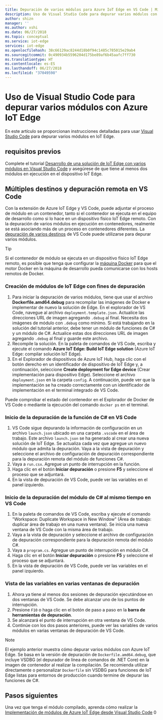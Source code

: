 ```yaml
---
title: Depuración de varios módulos para Azure IoT Edge en VS Code | Microsoft Docs
description: Uso de Visual Studio Code para depurar varios módulos con Azure IoT Edge
author: shizn
manager: ''
ms.author: xshi
ms.date: 06/27/2018
ms.topic: conceptual
ms.service: iot-edge
services: iot-edge
ms.openlocfilehash: 38c66129ac8244d18b0f94c1485c785015e29ab4
ms.sourcegitcommit: 0c490934b5596204d175be89af6b45aafc7ff730
ms.translationtype: HT
ms.contentlocale: es-ES
ms.lasthandoff: 06/27/2018
ms.locfileid: "37049598"
---
```

# <a name="use-visual-studio-code-to-debug-multiple-modules-with-azure-iot-edge"></a>Uso de Visual Studio Code para depurar varios módulos con Azure IoT Edge
En este artículo se proporcionan instrucciones detalladas para usar [Visual Studio Code](https://code.visualstudio.com/) para depurar varios módulos en IoT Edge.

## <a name="prerequisites"></a>requisitos previos
Complete el tutorial [Desarrollo de una solución de IoT Edge con varios módulos en Visual Studio Code](tutorial-multiple-modules-in-vscode.md) y asegúrese de que tiene al menos dos módulos en ejecución en el dispositivo IoT Edge.

## <a name="multi-target-and-remote-debugging-in-vs-code"></a>Múltiples destinos y depuración remota en VS Code
Con la extensión de Azure IoT Edge y VS Code, puede adjuntar el proceso de módulo en un contenedor, tanto si el contenedor se ejecuta en el equipo de desarrollo como si lo hace en un dispositivo físico IoT Edge remoto. Con la depuración de varios módulos en ejecución en contenedores, realmente se está asociando más de un proceso en contenedores diferentes. La [depuración de varios destinos](https://code.visualstudio.com/docs/editor/debugging#_multitarget-debugging) de VS Code puede utilizarse para depurar varios módulos.

   > [!TIP]
   > Si el contenedor de módulo se ejecuta en un dispositivo físico IoT Edge remoto, es posible que tenga que configurar la [máquina Docker](https://docs.docker.com/machine/overview/) para que el motor Docker en la máquina de desarrollo pueda comunicarse con los hosts remotos de Docker.

### <a name="build-your-iot-edge-modules-for-debugging-purpose"></a>Creación de módulos de IoT Edge con fines de depuración
1. Para iniciar la depuración de varios módulos, tiene que usar el archivo **Dockerfile.amd64.debug** para recompilar las imágenes de Docker e implementar de nuevo la solución de Edge. En el explorador de VS Code, navegue al archivo `deployment.template.json`. Actualice las direcciones URL de imagen agregando `.debug` al final. Necesita dos imágenes de módulo con `.debug` como mínimo. Si está trabajando en la solución del tutorial anterior, debe tener un módulo de funciones de C# y un módulo de C#. Actualice estas dos direcciones URL de imagen agregando `.debug` al final y guarde este archivo. 
2. Recompile la solución. En la paleta de comandos de VS Code, escriba y ejecute el comando **Azure IoT Edge: Build IoT Edge solution** (Azure IoT Edge: compilar solución IoT Edge).
3. En el Explorador de dispositivos de Azure IoT Hub, haga clic con el botón derecho en un identificador de dispositivo de IoT Edge y, a continuación, seleccione **Create deployment for Edge device** (Crear implementación para dispositivo Edge). Seleccione el archivo `deployment.json` en la carpeta `config`. A continuación, puede ver que la implementación se ha creado correctamente con un identificador de implementación en el terminal integrado de VS Code.

Puede comprobar el estado del contenedor en el Explorador de Docker de VS Code o mediante la ejecución del comando `docker ps` en el terminal.

### <a name="start-debugging-c-function-in-vs-code"></a>Inicio de la depuración de la función de C# en VS Code
1. VS Code sigue depurando la información de configuración en un archivo `launch.json` ubicado en una carpeta `.vscode` en el área de trabajo. Este archivo `launch.json` se ha generado al crear una nueva solución de IoT Edge. Se actualiza cada vez que agregue un nuevo módulo que admita la depuración. Vaya a la vista de depuración y seleccione el archivo de configuración de depuración correspondiente para la depuración remota del módulo de funciones C#.
2. Vaya a `run.csx`. Agregue un punto de interrupción en la función.
3. Haga clic en el botón **Iniciar depuración** o presione **F5** y seleccione el proceso que se adjuntará.
4. En la vista de depuración de VS Code, puede ver las variables en el panel izquierdo. 

### <a name="start-debugging-c-module-at-the-same-time-in-vs-code"></a>Inicio de la depuración del módulo de C# al mismo tiempo en VS Code
1. En la paleta de comandos de VS Code, escriba y ejecute el comando "Workspace: Duplicate Workspace in New Window" (Área de trabajo: duplicar área de trabajo en una nueva ventana). Se inicia una nueva ventana de VS Code con la misma área de trabajo.
2. Vaya a la vista de depuración y seleccione el archivo de configuración de depuración correspondiente para la depuración remota del módulo C#.
3. Vaya a `program.cs`. Agregue un punto de interrupción en módulo C#.
4. Haga clic en el botón **Iniciar depuración** o presione **F5** y seleccione el proceso que se adjuntará.
5. En la vista de depuración de VS Code, puede ver las variables en el panel izquierdo. 

### <a name="see-variables-in-multiple-debugging-windows"></a>Vista de las variables en varias ventanas de depuración
1. Ahora ya tiene al menos dos sesiones de depuración ejecutándose en dos ventanas de VS Code. Se debe alcanzar uno de los puntos de interrupción.
2. Presione `F10` o haga clic en el botón de paso a paso en la **barra de herramientas de depuración**.
3. Se alcanzará el punto de interrupción en otra ventana de VS Code. 
4. Continúe con los dos pasos anteriores, puede ver las variables de varios módulos en varias ventanas de depuración de VS Code.

> [!NOTE]
> El ejemplo anterior muestra cómo depurar varios módulos con Azure IoT Edge. Se basa en la versión de depuración de `Dockerfile.amd64.debug`, que incluye VSDBG (el depurador de línea de comandos de .NET Core) en la imagen de contenedor al realizar la compilación. Se recomienda utilizar directamente o personalizar `Dockerfile` sin VSDBG para funciones de IoT Edge listas para entornos de producción cuando termine de depurar las funciones de C#.

## <a name="next-steps"></a>Pasos siguientes

Una vez que tenga el módulo compilado, aprenda cómo realizar la [Implementación de módulos de Azure IoT Edge desde Visual Studio Code](how-to-deploy-modules-vscode.md) 0

